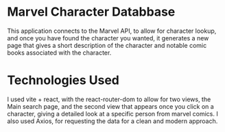 # Marvel Character Databbase

This application connects to the Marvel API, to allow for character lookup, and once you have found the character you wanted, it generates a new page that gives a short description of the character and notable comic books associated with the character.

# Technologies Used

I used vite + react, with the react-router-dom to allow for two views, the Main search page, and the second view that appears once you click on a character, giving a detailed look at a specific person from marvel comics. I also used Axios, for requesting the data for a clean and modern approach.

